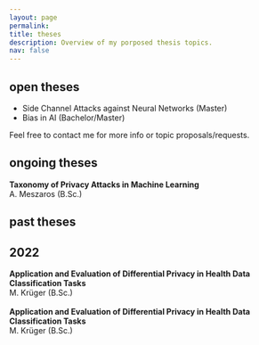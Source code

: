 ```yaml
---
layout: page
permalink:
title: theses
description: Overview of my porposed thesis topics.
nav: false
---
```


## open theses

* Side Channel Attacks against Neural Networks (Master)
* Bias in AI (Bachelor/Master)

Feel free to contact me for more info or topic proposals/requests.

## ongoing theses

<b>Taxonomy of Privacy Attacks in Machine Learning</b><br/>
A. Meszaros (B.Sc.)

## past theses

<div class="publications">
  <h2 class="year">2022</h2>
    <div><b>Application and Evaluation of Differential Privacy in Health Data Classification Tasks</b><br/>
    M. Krüger (B.Sc.)</div>
    <br/>
    <div><b>Application and Evaluation of Differential Privacy in Health Data Classification Tasks</b>
    <br/>
    M. Krüger (B.Sc.)</div>
</div>